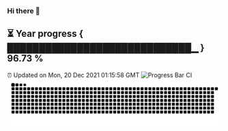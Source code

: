 ### Hi there 👋
⏳ Year progress { █████████████████████████████▁ } 96.73 %
---
⏰ Updated on Mon, 20 Dec 2021 01:15:58 GMT
![Progress Bar CI](https://github.com/liununu/liununu/workflows/Progress%20Bar%20CI/badge.svg)
![](https://raw.githubusercontent.com/coder-Zzx/coder-Zzx/main/assets/github-contribution-grid-snake.svg)
